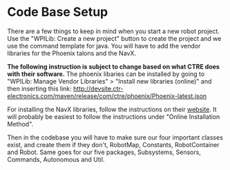 # Code Base Setup 

There are a few things to keep in mind when you start a new robot project. Use the "WPILib: Create a new project" button to create the project and we use the command template for java. You will have to add the vendor libraries for the Phoenix talons and the NavX. 


**The following instruction is subject to change based on what CTRE does with their software.** The phoenix libaries can be installed by going to "WPILib: Manage Vendor Libraries" > "Install new libraries (online)" and then inserting this link: http://devsite.ctr-electronics.com/maven/release/com/ctre/phoenix/Phoenix-latest.json

For installing the NavX libraries, follow the instructions on their [website](https://pdocs.kauailabs.com/navx-mxp/software/roborio-libraries/java/). It will probably be easiest to follow the instructions under "Online Installation Method". 

Then in the codebase you will have to make sure our four important classes exist, and create them if they don't, RobotMap, Constants, RobotContainer and Robot. Same goes for our five packages, Subsystems, Sensors, Commands, Autonomous and Util. 
